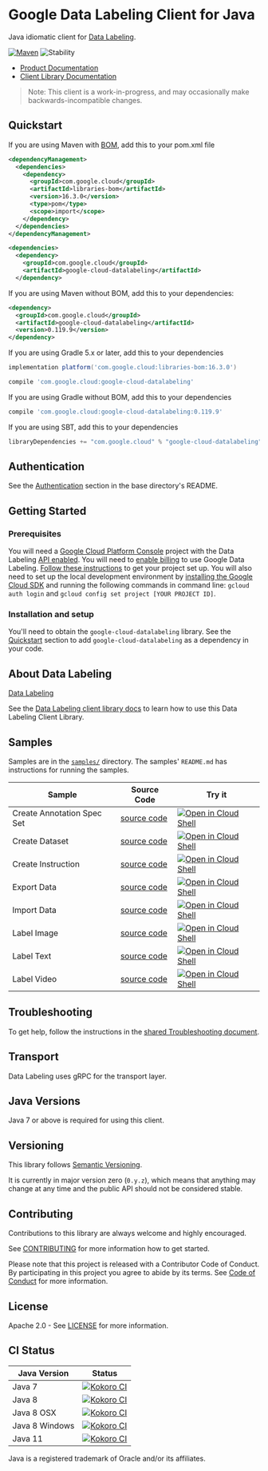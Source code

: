 # Google Data Labeling Client for Java

Java idiomatic client for [Data Labeling][product-docs].

[![Maven][maven-version-image]][maven-version-link]
![Stability][stability-image]

- [Product Documentation][product-docs]
- [Client Library Documentation][javadocs]

> Note: This client is a work-in-progress, and may occasionally
> make backwards-incompatible changes.

## Quickstart

If you are using Maven with [BOM][libraries-bom], add this to your pom.xml file
```xml
<dependencyManagement>
  <dependencies>
    <dependency>
      <groupId>com.google.cloud</groupId>
      <artifactId>libraries-bom</artifactId>
      <version>16.3.0</version>
      <type>pom</type>
      <scope>import</scope>
    </dependency>
  </dependencies>
</dependencyManagement>

<dependencies>
  <dependency>
    <groupId>com.google.cloud</groupId>
    <artifactId>google-cloud-datalabeling</artifactId>
  </dependency>

```

If you are using Maven without BOM, add this to your dependencies:

```xml
<dependency>
  <groupId>com.google.cloud</groupId>
  <artifactId>google-cloud-datalabeling</artifactId>
  <version>0.119.9</version>
</dependency>

```

If you are using Gradle 5.x or later, add this to your dependencies
```Groovy
implementation platform('com.google.cloud:libraries-bom:16.3.0')

compile 'com.google.cloud:google-cloud-datalabeling'
```
If you are using Gradle without BOM, add this to your dependencies
```Groovy
compile 'com.google.cloud:google-cloud-datalabeling:0.119.9'
```

If you are using SBT, add this to your dependencies
```Scala
libraryDependencies += "com.google.cloud" % "google-cloud-datalabeling" % "0.119.9"
```

## Authentication

See the [Authentication][authentication] section in the base directory's README.

## Getting Started

### Prerequisites

You will need a [Google Cloud Platform Console][developer-console] project with the Data Labeling [API enabled][enable-api].
You will need to [enable billing][enable-billing] to use Google Data Labeling.
[Follow these instructions][create-project] to get your project set up. You will also need to set up the local development environment by
[installing the Google Cloud SDK][cloud-sdk] and running the following commands in command line:
`gcloud auth login` and `gcloud config set project [YOUR PROJECT ID]`.

### Installation and setup

You'll need to obtain the `google-cloud-datalabeling` library.  See the [Quickstart](#quickstart) section
to add `google-cloud-datalabeling` as a dependency in your code.

## About Data Labeling


[Data Labeling][product-docs] 

See the [Data Labeling client library docs][javadocs] to learn how to
use this Data Labeling Client Library.





## Samples

Samples are in the [`samples/`](https://github.com/googleapis/java-datalabeling/tree/master/samples) directory. The samples' `README.md`
has instructions for running the samples.

| Sample                      | Source Code                       | Try it |
| --------------------------- | --------------------------------- | ------ |
| Create Annotation Spec Set | [source code](https://github.com/googleapis/java-datalabeling/blob/master/samples/snippets/src/main/java/com/example/datalabeling/CreateAnnotationSpecSet.java) | [![Open in Cloud Shell][shell_img]](https://console.cloud.google.com/cloudshell/open?git_repo=https://github.com/googleapis/java-datalabeling&page=editor&open_in_editor=samples/snippets/src/main/java/com/example/datalabeling/CreateAnnotationSpecSet.java) |
| Create Dataset | [source code](https://github.com/googleapis/java-datalabeling/blob/master/samples/snippets/src/main/java/com/example/datalabeling/CreateDataset.java) | [![Open in Cloud Shell][shell_img]](https://console.cloud.google.com/cloudshell/open?git_repo=https://github.com/googleapis/java-datalabeling&page=editor&open_in_editor=samples/snippets/src/main/java/com/example/datalabeling/CreateDataset.java) |
| Create Instruction | [source code](https://github.com/googleapis/java-datalabeling/blob/master/samples/snippets/src/main/java/com/example/datalabeling/CreateInstruction.java) | [![Open in Cloud Shell][shell_img]](https://console.cloud.google.com/cloudshell/open?git_repo=https://github.com/googleapis/java-datalabeling&page=editor&open_in_editor=samples/snippets/src/main/java/com/example/datalabeling/CreateInstruction.java) |
| Export Data | [source code](https://github.com/googleapis/java-datalabeling/blob/master/samples/snippets/src/main/java/com/example/datalabeling/ExportData.java) | [![Open in Cloud Shell][shell_img]](https://console.cloud.google.com/cloudshell/open?git_repo=https://github.com/googleapis/java-datalabeling&page=editor&open_in_editor=samples/snippets/src/main/java/com/example/datalabeling/ExportData.java) |
| Import Data | [source code](https://github.com/googleapis/java-datalabeling/blob/master/samples/snippets/src/main/java/com/example/datalabeling/ImportData.java) | [![Open in Cloud Shell][shell_img]](https://console.cloud.google.com/cloudshell/open?git_repo=https://github.com/googleapis/java-datalabeling&page=editor&open_in_editor=samples/snippets/src/main/java/com/example/datalabeling/ImportData.java) |
| Label Image | [source code](https://github.com/googleapis/java-datalabeling/blob/master/samples/snippets/src/main/java/com/example/datalabeling/LabelImage.java) | [![Open in Cloud Shell][shell_img]](https://console.cloud.google.com/cloudshell/open?git_repo=https://github.com/googleapis/java-datalabeling&page=editor&open_in_editor=samples/snippets/src/main/java/com/example/datalabeling/LabelImage.java) |
| Label Text | [source code](https://github.com/googleapis/java-datalabeling/blob/master/samples/snippets/src/main/java/com/example/datalabeling/LabelText.java) | [![Open in Cloud Shell][shell_img]](https://console.cloud.google.com/cloudshell/open?git_repo=https://github.com/googleapis/java-datalabeling&page=editor&open_in_editor=samples/snippets/src/main/java/com/example/datalabeling/LabelText.java) |
| Label Video | [source code](https://github.com/googleapis/java-datalabeling/blob/master/samples/snippets/src/main/java/com/example/datalabeling/LabelVideo.java) | [![Open in Cloud Shell][shell_img]](https://console.cloud.google.com/cloudshell/open?git_repo=https://github.com/googleapis/java-datalabeling&page=editor&open_in_editor=samples/snippets/src/main/java/com/example/datalabeling/LabelVideo.java) |



## Troubleshooting

To get help, follow the instructions in the [shared Troubleshooting document][troubleshooting].

## Transport

Data Labeling uses gRPC for the transport layer.

## Java Versions

Java 7 or above is required for using this client.

## Versioning


This library follows [Semantic Versioning](http://semver.org/).


It is currently in major version zero (``0.y.z``), which means that anything may change at any time
and the public API should not be considered stable.

## Contributing


Contributions to this library are always welcome and highly encouraged.

See [CONTRIBUTING][contributing] for more information how to get started.

Please note that this project is released with a Contributor Code of Conduct. By participating in
this project you agree to abide by its terms. See [Code of Conduct][code-of-conduct] for more
information.

## License

Apache 2.0 - See [LICENSE][license] for more information.

## CI Status

Java Version | Status
------------ | ------
Java 7 | [![Kokoro CI][kokoro-badge-image-1]][kokoro-badge-link-1]
Java 8 | [![Kokoro CI][kokoro-badge-image-2]][kokoro-badge-link-2]
Java 8 OSX | [![Kokoro CI][kokoro-badge-image-3]][kokoro-badge-link-3]
Java 8 Windows | [![Kokoro CI][kokoro-badge-image-4]][kokoro-badge-link-4]
Java 11 | [![Kokoro CI][kokoro-badge-image-5]][kokoro-badge-link-5]

Java is a registered trademark of Oracle and/or its affiliates.

[product-docs]: https://cloud.google.com/ai-platform/data-labeling/docs/
[javadocs]: https://googleapis.dev/java/google-cloud-datalabeling/latest/
[kokoro-badge-image-1]: http://storage.googleapis.com/cloud-devrel-public/java/badges/java-datalabeling/java7.svg
[kokoro-badge-link-1]: http://storage.googleapis.com/cloud-devrel-public/java/badges/java-datalabeling/java7.html
[kokoro-badge-image-2]: http://storage.googleapis.com/cloud-devrel-public/java/badges/java-datalabeling/java8.svg
[kokoro-badge-link-2]: http://storage.googleapis.com/cloud-devrel-public/java/badges/java-datalabeling/java8.html
[kokoro-badge-image-3]: http://storage.googleapis.com/cloud-devrel-public/java/badges/java-datalabeling/java8-osx.svg
[kokoro-badge-link-3]: http://storage.googleapis.com/cloud-devrel-public/java/badges/java-datalabeling/java8-osx.html
[kokoro-badge-image-4]: http://storage.googleapis.com/cloud-devrel-public/java/badges/java-datalabeling/java8-win.svg
[kokoro-badge-link-4]: http://storage.googleapis.com/cloud-devrel-public/java/badges/java-datalabeling/java8-win.html
[kokoro-badge-image-5]: http://storage.googleapis.com/cloud-devrel-public/java/badges/java-datalabeling/java11.svg
[kokoro-badge-link-5]: http://storage.googleapis.com/cloud-devrel-public/java/badges/java-datalabeling/java11.html
[stability-image]: https://img.shields.io/badge/stability-beta-yellow
[maven-version-image]: https://img.shields.io/maven-central/v/com.google.cloud/google-cloud-datalabeling.svg
[maven-version-link]: https://search.maven.org/search?q=g:com.google.cloud%20AND%20a:google-cloud-datalabeling&core=gav
[authentication]: https://github.com/googleapis/google-cloud-java#authentication
[developer-console]: https://console.developers.google.com/
[create-project]: https://cloud.google.com/resource-manager/docs/creating-managing-projects
[cloud-sdk]: https://cloud.google.com/sdk/
[troubleshooting]: https://github.com/googleapis/google-cloud-common/blob/master/troubleshooting/readme.md#troubleshooting
[contributing]: https://github.com/googleapis/java-datalabeling/blob/master/CONTRIBUTING.md
[code-of-conduct]: https://github.com/googleapis/java-datalabeling/blob/master/CODE_OF_CONDUCT.md#contributor-code-of-conduct
[license]: https://github.com/googleapis/java-datalabeling/blob/master/LICENSE
[enable-billing]: https://cloud.google.com/apis/docs/getting-started#enabling_billing
[enable-api]: https://console.cloud.google.com/flows/enableapi?apiid=datalabeling.googleapis.com
[libraries-bom]: https://github.com/GoogleCloudPlatform/cloud-opensource-java/wiki/The-Google-Cloud-Platform-Libraries-BOM
[shell_img]: https://gstatic.com/cloudssh/images/open-btn.png
